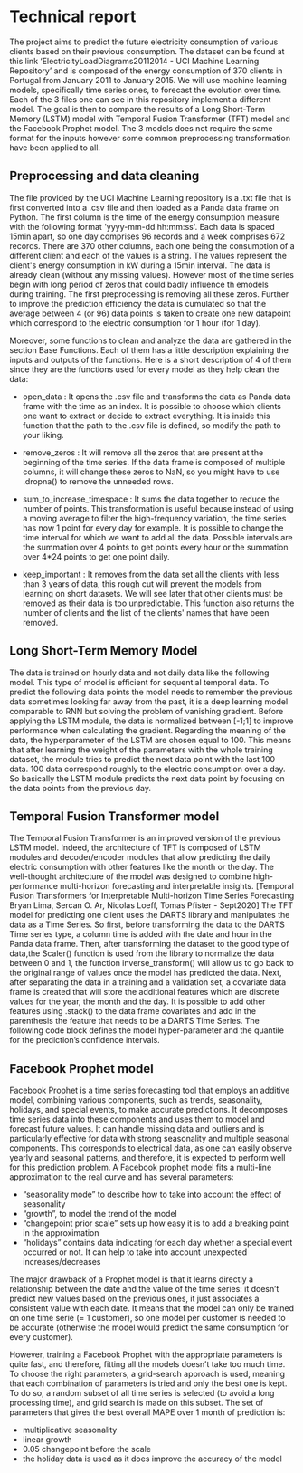 # Technical report

The project aims to predict the future electricity consumption of various clients based on their previous consumption. The dataset can be found at this link ‘ElectricityLoadDiagrams20112014 - UCI Machine Learning Repository’ and is composed of the energy consumption of 370 clients in Portugal from January 2011 to January 2015. We will use machine learning models, specifically time series ones, to forecast the evolution over time.
Each of the 3 files one can see in this repository implement a different model. The goal is then to compare the results of a Long Short-Term Memory (LSTM) model with Temporal Fusion Transformer (TFT) model and the Facebook Prophet model. 
The 3 models does not require the same format for the inputs however some common preprocessing transformation have been applied to all.

## Preprocessing and data cleaning

The file provided by the UCI Machine Learning repository is a .txt file that is first converted into a .csv file and then loaded as a Panda data frame on Python. 
The first column is the time of the energy consumption measure with the following format 'yyyy-mm-dd hh:mm:ss'. Each data is spaced 15min apart, so one day comprises 96 records and a week comprises 672 records. 
There are 370 other columns, each one being the consumption of a different client and each of the values is a string. The values represent the client's energy consumption in kW during a 15min interval. 
The data is already clean (without any missing values). However most of the  time series begin with long period of zeros that could badly influence th emodels during training. 
The first preprocessing is removing all these zeros. Further to improve the prediction efficiency the data is cumulated so that the average between 4 (or 96) data points is taken to create one new datapoint which correspond to the electric consumption for 1 hour (for 1 day).

Moreover, some functions to clean and analyze the data are gathered in the section Base Functions. 
Each of them has a little description explaining the inputs and outputs of the functions. Here is a short description of 4 of them since they are the functions used for every model as they help clean the data:

- open_data : It opens the .csv file and transforms the data as Panda data frame with the time as an index.
It is possible to choose which clients one want to extract or decide to extract everything.
It is inside this function that the path to the .csv file is defined, so modify the path to your liking.

- remove_zeros : It will remove all the zeros that are present at the beginning of the time series.
If the data frame is composed of multiple columns, it will change these zeros to NaN, so you might have to use .dropna() to remove the unneeded rows.

- sum_to_increase_timespace : It sums the data together to reduce the number of points.
This transformation is useful because instead of using a moving average to filter the high-frequency variation, the time series has now 1 point for every day for example.
It is possible to change the time interval for which we want to add all the data. Possible intervals are the summation over 4 points to get points every hour or the summation over 4*24 points to get one point daily. 

- keep_important : It removes from the data set all the clients with less than 3 years of data, this rough cut will prevent the models from learning on short datasets.
We will see later that other clients must be removed as their data is too unpredictable. This function also returns the number of clients and the list of the clients' names that have been removed.

## Long Short-Term Memory Model

The data is trained on hourly data and not daily data like the following model. This type of model is efficient for sequential temporal data. 
To predict the following data points the model needs to remember the previous data sometimes looking far away from the past, it is a deep learning model comparable to RNN but solving the problem of vanishing gradient.
Before applying the LSTM module, the data is normalized between [-1;1] to improve performance when calculating the gradient. 
Regarding the meaning of the data, the hyperparameter of the LSTM are chosen equal to 100.
This means that after learning the weight of the parameters with the whole training dataset, the module tries to predict the next data point with the last 100 data. 
100 data correspond roughly to the electric consumption over a day. So basically the LSTM module predicts the next data point by focusing on the data points from the previous day.

## Temporal Fusion Transformer model

The Temporal Fusion Transformer is an improved version of the previous LSTM model. 
Indeed, the architecture of TFT is composed of LSTM modules and decoder/encoder modules that allow predicting the daily electric consumption with other features like the month or the day. 
The well-thought architecture of the model  was designed to combine high-performance multi-horizon forecasting and interpretable insights. [Temporal Fusion Transformers for Interpretable Multi-horizon Time Series Forecasting Bryan Lima, Sercan O. Ar, Nicolas Loeff, Tomas Pfister - Sept2020]
The TFT model for predicting one client uses the DARTS library and manipulates the data as a Time Series. 
So first, before transforming the data to the DARTS Time series type, a column time is added with the date and hour in the Panda data frame.
Then, after transforming the dataset to the good type of data,the Scaler() function is used from the library to normalize the data between 0 and 1, the function inverse_transform() will allow us to go back to the original range of values once the model has predicted the data.
Next, after separating the data in a training and a validation set, a covariate data frame is created that will store the additional features which are discrete values for the year, the month and the day. 
It is possible to add other features using .stack() to the data frame covariates and add in the parenthesis the feature that needs to be a DARTS Time Series. 
The following code block defines the model hyper-parameter and the quantile for the prediction’s confidence intervals.


## Facebook Prophet model

Facebook Prophet is a time series forecasting tool that employs an additive model, combining various components, such as trends, seasonality, holidays, and special events, to make accurate predictions. 
It decomposes time series data into these components and uses them to model and forecast future values. 
It can handle missing data and outliers and is particularly effective for data with strong seasonality and multiple seasonal components.
This corresponds to electrical data, as one can easily observe yearly and seasonal patterns, and therefore, it is expected to perform well for this prediction problem.
A Facebook prophet model fits a multi-line approximation to the real curve and has several parameters: 
- “seasonality mode” to describe how to take into account the effect of seasonality
- “growth”, to model the trend of the model
- “changepoint prior scale” sets up how easy it is to add a breaking point in the approximation
- “holidays” contains data indicating for each day whether a special event occurred or not. It can help to take into account unexpected increases/decreases

The major drawback of a Prophet model is that it learns directly a relationship between the date and the value of the time series: it doesn’t predict new values based on the previous ones, it just associates a consistent value with each date.
It means that the model can only be trained on one time serie (= 1 customer), so one model per customer is needed to be accurate (otherwise the model would predict the same consumption for every customer).

However, training a Facebook Prophet with the appropriate parameters is quite fast, and therefore, fitting all the models doesn’t take too much time.
To choose the right parameters, a grid-search approach is used, meaning that each combination of parameters is tried and only the best one is kept. 
To do so, a random subset of all time series is selected (to avoid a long processing time), and grid search is made on this subset. 
The set of parameters that gives the best overall MAPE over 1 month of prediction is:
- multiplicative seasonality
- linear growth
- 0.05 changepoint before the scale
- the holiday data is used as it does improve the accuracy of the model




